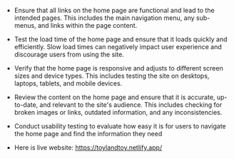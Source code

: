 * Ensure that all links on the home page are functional and lead to the intended pages. This includes the main navigation menu, any sub-menus, and links within the page content.

* Test the load time of the home page and ensure that it loads quickly and efficiently. Slow load times can negatively impact user experience and discourage users from using the site.

* Verify that the home page is responsive and adjusts to different screen sizes and device types. This includes testing the site on desktops, laptops, tablets, and mobile devices.

* Review the content on the home page and ensure that it is accurate, up-to-date, and relevant to the site's audience. This includes checking for broken images or links, outdated information, and any inconsistencies.

* Conduct usability testing to evaluate how easy it is for users to navigate the home page and find the information they need

* Here is live website: https://toylandtoy.netlify.app/